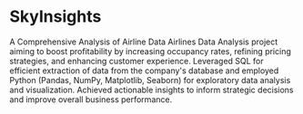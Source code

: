 # SkyInsights
A Comprehensive Analysis of Airline Data
Airlines Data Analysis project aiming to boost profitability by increasing occupancy rates, refining pricing strategies, and enhancing customer experience. Leveraged SQL for efficient extraction of data from the company's database and employed Python (Pandas, NumPy, Matplotlib, Seaborn) for exploratory data analysis and visualization. Achieved actionable insights to inform strategic decisions and improve overall business performance.
